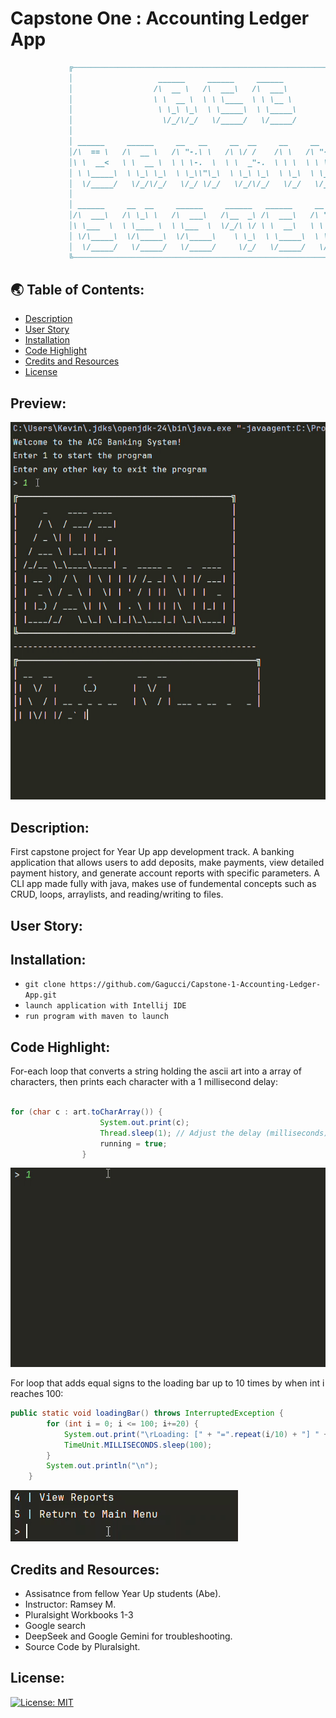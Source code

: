# Capstone One : Accounting Ledger App

```md
             ╔────────────────────────────────────────────────────────────────────────────╗
             │                   ______     ______     ______                             │
             │                  /\  __ \   /\  ___\   /\  ___\                            │
             │                  \ \  __ \  \ \ \____  \ \ \__ \                           │
             │                   \ \_\ \_\  \ \_____\  \ \_____\                          │
             │                    \/_/\/_/   \/_____/   \/_____/                          │
             │                                                                            │
             │ ______     ______     __   __     __  __     __     __   __     ______     │
             │/\  == \   /\  __ \   /\ "-.\ \   /\ \/ /    /\ \   /\ "-.\ \   /\  ___\    │
             │\ \  __<   \ \  __ \  \ \ \-.  \  \ \  _"-.  \ \ \  \ \ \-.  \  \ \ \__ \   │
             │ \ \_____\  \ \_\ \_\  \ \_\\"\_\  \ \_\ \_\  \ \_\  \ \_\\"\_\  \ \_____\  │
             │  \/_____/   \/_/\/_/   \/_/ \/_/   \/_/\/_/   \/_/   \/_/ \/_/   \/_____/  │
             │                                                                            │
             │ ______     __  __     ______     ______   ______     __    __     ______   │
             │/\  ___\   /\ \_\ \   /\  ___\   /\__  _\ /\  ___\   /\ "-./  \   /\  ___\  │
             │\ \___  \  \ \____ \  \ \___  \  \/_/\ \/ \ \  __\   \ \ \-./\ \  \ \___  \ │
             │ \/\_____\  \/\_____\  \/\_____\    \ \_\  \ \_____\  \ \_\ \ \_\  \/\_____\│
             │  \/_____/   \/_____/   \/_____/     \/_/   \/_____/   \/_/  \/_/   \/_____/│
             ╚────────────────────────────────────────────────────────────────────────────╝
```
 


## 🌏 Table of Contents:
- [Description](#description)
- [User Story](#user-story)
- [Installation](#installation)
- [Code Highlight](#code-highlight)
- [Credits and Resources](#credits-and-resources)
- [License](#license)

## Preview:
<img src="./img/app gif.gif">

## Description:
First capstone project for Year Up app development track. A banking application that allows users to add deposits, make payments, view detailed payment history, and generate account reports with specific parameters. A CLI app made fully with java, makes use of fundemental concepts such as CRUD, loops, arraylists, and reading/writing to files.  

## User Story:

## Installation:

* `git clone https://github.com/Gagucci/Capstone-1-Accounting-Ledger-App.git`
* `launch application with Intellij IDE`
* `run program with maven to launch`

## Code Highlight:

For-each loop that converts a string holding the ascii art into a array of characters, then prints each character with a 1 millisecond delay:

``` java

for (char c : art.toCharArray()) {
                    System.out.print(c);
                    Thread.sleep(1); // Adjust the delay (milliseconds) to control speed
                    running = true;
                }
```
<img src ="./img/ascii gif.gif">

For loop that adds equal signs to the loading bar up to 10 times by when int i reaches 100:
``` java
public static void loadingBar() throws InterruptedException {
        for (int i = 0; i <= 100; i+=20) {
            System.out.print("\rLoading: [" + "=".repeat(i/10) + "] " + i + "%");
            TimeUnit.MILLISECONDS.sleep(100);
        }
        System.out.println("\n");
    }
```
<img src ="./img/loadbar gif.gif">

## Credits and Resources:
* Assisatnce from fellow Year Up students (Abe).
* Instructor: Ramsey M.
* Pluralsight Workbooks 1-3
* Google search
* DeepSeek and Google Gemini for troubleshooting.
* Source Code by Pluralsight.

## License:
[![License: MIT](https://img.shields.io/badge/License-MIT-green.svg)](https://opensource.org/licenses/MIT)
